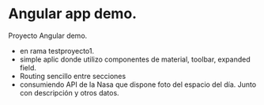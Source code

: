 # Angular app demo.

Proyecto Angular demo. 
- en rama testproyecto1.
- simple aplic donde utilizo componentes de material, toolbar, expanded field.
- Routing sencillo entre secciones
- consumiendo API de la Nasa que dispone foto del espacio del día. Junto con descripción y otros datos.
